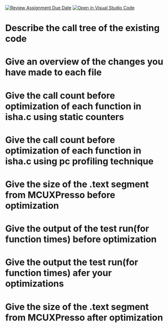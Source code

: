 [![Review Assignment Due Date](https://classroom.github.com/assets/deadline-readme-button-24ddc0f5d75046c5622901739e7c5dd533143b0c8e959d652212380cedb1ea36.svg)](https://classroom.github.com/a/KI_5g3uJ)
[![Open in Visual Studio Code](https://classroom.github.com/assets/open-in-vscode-718a45dd9cf7e7f842a935f5ebbe5719a5e09af4491e668f4dbf3b35d5cca122.svg)](https://classroom.github.com/online_ide?assignment_repo_id=12479184&assignment_repo_type=AssignmentRepo)
# Describe the call tree of the existing code

# Give an overview of the changes you have made to each file

# Give the call count before optimization of each function in isha.c using static counters

# Give the call count before optimization of each function in isha.c using pc profiling technique

# Give the size of the .text segment from MCUXPresso before optimization

# Give the output of the test run(for function times) before optimization

# Give the output the test run(for function times) afer your optimizations

# Give the size of the .text segment from MCUXPresso after optimization
